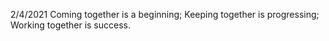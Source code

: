 2/4/2021
Coming together is a beginning;
Keeping together is progressing;
Working together is success.